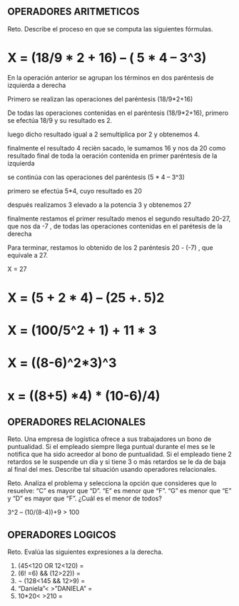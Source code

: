 ## OPERADORES ARITMETICOS
Reto. Describe el proceso en que se computa las siguientes fórmulas.



# X = (18/9 * 2 + 16) – ( 5 * 4 – 3^3)

En la operación anterior se agrupan los términos en dos paréntesis de izquierda a derecha

Primero se realizan las operaciones del paréntesis (18/9*2+16)

De todas las operaciones contenidas en el paréntesis (18/9*2+16), primero se efectúa 18/9 y su resultado es 2.

luego dicho resultado igual a 2 semultiplica por 2 y obtenemos 4.

finalmente el resultado 4 recièn sacado, le sumamos 16 y nos da 20 como resultado final de toda la oeración contenida en  primer paréntesis de la izquierda

se continúa con las operaciones del paréntesis (5 * 4 – 3^3)


primero se efectúa 5*4, cuyo resultado es 20


después realizamos 3 elevado a la potencia 3 y obtenemos 27


finalmente restamos el primer resultado menos el segundo resultado 20-27, que nos da -7 , de todas las operaciones contenidas en el parétesis de la derecha


Para terminar, restamos lo obtenido  de los 2 paréntesis  20 - (-7) , que equivale a 27.

X = 27













# X = (5 + 2 * 4) – (25 +. 5)2







# X = (100/5^2 + 1) + 11 * 3







# X = ((8-6)^2*3)^3






# x = ((8+5) *4) * (10-6)/4) 







## OPERADORES RELACIONALES
Reto. Una empresa de logística ofrece a sus trabajadores un bono de
puntualidad. Si el empleado siempre llega puntual durante el mes se le
notifica que ha sido acreedor al bono de puntualidad. Si el empleado tiene
2 retardos se le suspende un día y si tiene 3 o más retardos se le da de
baja al final del mes. Describe tal situación usando operadores
relacionales.

Reto. Analiza el problema y selecciona la opción que consideres que lo
resuelve:
“C” es mayor que “D”. “E” es menor que “F”. “G” es menor que “E” y “D” es
mayor que “F”. ¿Cuál es el menor de todos?

3^2 – (10/(8-4))+9 > 100 










## OPERADORES LOGICOS
Reto. Evalúa las siguientes expresiones a la derecha.
1) (45<120 OR 12<120) =
2) (6! =6) && (12>22)) =
3) ¬ (128<145 && 12>9) =
4) “Daniela”< >”DANIELA” =
5) 10*20< >210 =


